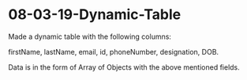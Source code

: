 # 08-03-19-Dynamic-Table
Made a dynamic table with the following columns:

firstName, lastName, email, id, phoneNumber, designation, DOB.

Data is in the form of Array of Objects with the above mentioned fields.
